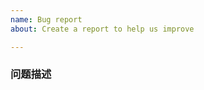```yaml
---
name: Bug report
about: Create a report to help us improve

---
```


<!--请遵守该模板，不符合规范的问题直接关闭，不予解答-->

### 问题描述

<!--提交问题之前务必点击预览（Preview）标签-->
